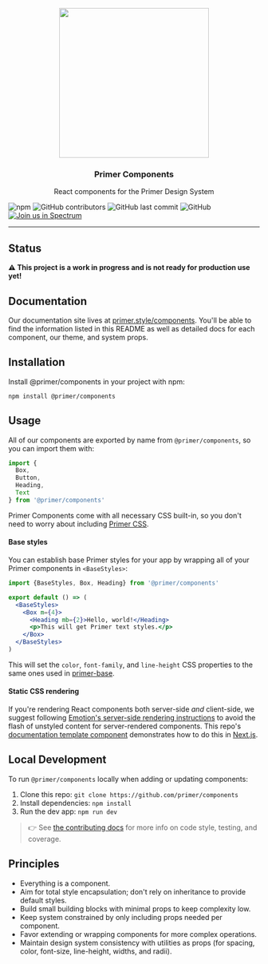 <p align="center">
<img width="300px" src="https://user-images.githubusercontent.com/10384315/48589167-39d6b400-e8ef-11e8-9183-c69de4fe477f.png">

<h3 align="center">Primer Components</h3>

<p align="center">React components for the Primer Design System</p>

![npm](https://img.shields.io/npm/v/@primer/components.svg)
![GitHub contributors](https://img.shields.io/github/contributors/primer/components.svg)
![GitHub last commit](https://img.shields.io/github/last-commit/primer/components.svg)
![GitHub](https://img.shields.io/github/license/primer/components.svg)
[![Join us in Spectrum](https://withspectrum.github.io/badge/badge.svg)](https://spectrum.chat/primer)
  
  ---

## Status

**⚠️ This project is a work in progress and is not ready for production use yet!**

## Documentation

Our documentation site lives at [primer.style/components](https://primer.style/components). You'll be able to find the information listed in this README as well as detailed docs for each component, our theme, and system props.

## Installation

Install @primer/components in your project with npm:

```
npm install @primer/components
```

## Usage

All of our components are exported by name from `@primer/components`, so you can import them with:

```js
import {
  Box,
  Button,
  Heading,
  Text
} from '@primer/components'
```

Primer Components come with all necessary CSS built-in, so you don't need to worry about including [Primer CSS].

#### Base styles

You can establish base Primer styles for your app by wrapping all of your Primer components in `<BaseStyles>`:

```jsx
import {BaseStyles, Box, Heading} from '@primer/components'

export default () => (
  <BaseStyles>
    <Box m={4}>
      <Heading mb={2}>Hello, world!</Heading>
      <p>This will get Primer text styles.</p>
    </Box>
  </BaseStyles>
)
```

This will set the `color`, `font-family`, and `line-height` CSS properties to the same ones used in [primer-base](https://github.com/primer/primer/blob/master/modules/primer-base/lib/base.scss#L15).

#### Static CSS rendering

If you're rendering React components both server-side _and_ client-side, we suggest following [Emotion's server-side rendering instructions](https://emotion.sh/docs/ssr) to avoid the flash of unstyled content for server-rendered components. This repo's [documentation template component](https://github.com/primer/components/blob/master/pages/_document.js) demonstrates how to do this in [Next.js].

## Local Development

To run `@primer/components` locally when adding or updating components:

1. Clone this repo: `git clone https://github.com/primer/components`
1. Install dependencies: `npm install`
1. Run the dev app: `npm run dev`

> 👉 See [the contributing docs](contributing.md) for more info on code style, testing, and coverage.


## Principles

- Everything is a component.
- Aim for total style encapsulation; don't rely on inheritance to provide default styles.
- Build small building blocks with minimal props to keep complexity low.
- Keep system constrained by only including props needed per component.
- Favor extending or wrapping components for more complex operations.
- Maintain design system consistency with utilities as props (for spacing, color, font-size, line-height, widths, and radii).


[emotion]: https://emotion.sh/
[Primer CSS]: https://github.com/primer/primer
[flash of unstyled content]: https://en.wikipedia.org/wiki/Flash_of_unstyled_content
[Next.js]: https://github.com/zeit/next.js
